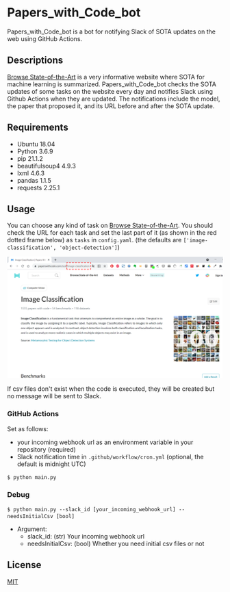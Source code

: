 # Papers_with_Code_bot

Papers_with_Code_bot is a bot for notifying Slack of SOTA updates on the web using GitHub Actions.

## Descriptions

[Browse State-of-the-Art](https://paperswithcode.com/sota) is a very informative website where SOTA for machine learning is summarized. Papers_with_Code_bot checks the SOTA updates of some tasks on the website every day and notifies Slack using Github Actions when they are updated. The notifications include the model, the paper that proposed it, and its URL before and after the SOTA update.


## Requirements

- Ubuntu 18.04
- Python 3.6.9
- pip 21.1.2
- beautifulsoup4 4.9.3
- lxml 4.6.3
- pandas 1.1.5
- requests 2.25.1

## Usage

You can choose any kind of task on [Browse State-of-the-Art](https://paperswithcode.com/sota). You should check the URL for each task and set the last part of it (as shown in the red dotted frame below) as `tasks` in `config.yaml`. (the defaults are `['image-classification', 'object-detection']`)

![last_part_of_url](last_part_of_url.png)

If csv files don't exist when the code is executed, they will be created but no message will be sent to Slack.
### GitHub Actions

Set as follows:

- your incoming webhook url as an environment variable in your repository (required)
- Slack notification time in `.github/workflow/cron.yml` (optional, the default is midnight UTC)

```
$ python main.py
```

### Debug

```
$ python main.py --slack_id [your_incoming_webhook_url] --needsInitialCsv [bool]
```

- Argument: 
    - slack_id: (str) Your incoming webhook url
    - needsInitialCsv: (bool) Whether you need initial csv files or not

## License

[MIT](https://choosealicense.com/licenses/mit/)
